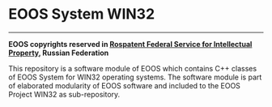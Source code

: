 # EOOS System WIN32
---

**EOOS copyrights reserved in [Rospatent Federal Service for Intellectual Property](https://www1.fips.ru/registers-doc-view/fips_servlet?DB=EVM&DocNumber=2017664105&TypeFile=html), Russian Federation**

This repository is a software module of EOOS which contains C++ classes of EOOS System for WIN32 operating systems. 
The software module is part of elaborated modularity of EOOS software and included to the 
EOOS Project WIN32 as sub-repository.
